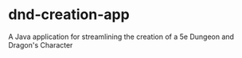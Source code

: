 # dnd-creation-app
A Java application for streamlining the creation of a 5e Dungeon and Dragon's Character
